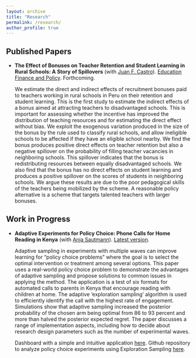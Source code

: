 ```yaml
---
layout: archive
title: "Research"
permalink: /research/
author_profile: true
---
```


## Published Papers

- **The Effect of Bonuses on Teacher Retention and Student Learning in Rural Schools: A Story of Spillovers** (with [Juan F. Castro](https://sites.google.com/view/juanfcastro/)). <u>Education Finance and Policy</u>. Forthcoming. <a href="https://direct.mit.edu/edfp/article-abstract/doi/10.1162/edfp_a_00348/100731/The-Effect-of-Bonuses-on-Teacher-Retention-and"><i class="fa fa-fw fa-link" aria-hidden="true"></i></a> 

  We estimate the direct and indirect effects of recruitment bonuses paid to teachers working in rural schools in Peru on their retention and student learning. This is the first study to estimate the indirect effects of a bonus aimed at attracting teachers to disadvantaged schools. This is important for assessing whether the incentive has improved the distribution of teaching resources and for estimating the direct effect without bias. We exploit the exogenous variation produced in the size of the bonus by the rule used to classify rural schools, and allow ineligible schools to be affected if they have an eligible school nearby. We find the bonus produces positive direct effects on teacher retention but also a negative spillover on the probability of filling teacher vacancies in neighboring schools. This spillover indicates that the bonus is redistributing resources between equally disadvantaged schools. We also find that the bonus has no direct effects on student learning and produces a positive spillover on the scores of students in neighboring schools. We argue these results are due to the poor pedagogical skills of the teachers being mobilized by the scheme. A reasonable policy alternative is a scheme that targets talented teachers with larger bonuses.


## Work in Progress
- **Adaptive Experiments for Policy Choice: Phone Calls for Home Reading in Kenya** (with [Anja Sautmann](https://sites.google.com/site/anjasautmann/home)). [Latest version](https://drive.google.com/file/d/1HJCZQzavbKgGE3n8w4TiGviMq7wi37Vf/view). 

  Adaptive sampling in experiments with multiple waves can improve learning for “policy choice problems” where the goal is to select the optimal intervention or treatment among several options. This paper uses a real-world policy choice problem to demonstrate the advantages of adaptive sampling and propose solutions to common issues in applying the method. The application is a test of six formats for automated calls to parents in Kenya that encourage reading with children at home. The adaptive ‘exploration sampling’ algorithm is used to efficiently identify the call with the highest rate of engagement. Simulations show that adaptive sampling increased the posterior probability of the chosen arm being optimal from 86 to 93 percent and more than halved the posterior expected regret. The paper discusses a range of implementation aspects, including how to decide about research design parameters such as the number of experimental waves.
 
  Dashboard with a simple and intuitive application [here](https://bnesposito.shinyapps.io/exsampdashboard/).
  Github repository to analyze policy choice experiments using Exploration Sampling [here](https://github.com/bnesposito/ExSamp).